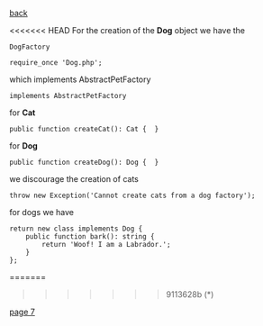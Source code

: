 [back](./page05.md)

<<<<<<< HEAD
For the creation of the **Dog** object we have the

```
DogFactory
```

```
require_once 'Dog.php';
```

which implements AbstractPetFactory

```
implements AbstractPetFactory 
```
for **Cat**
```
public function createCat(): Cat {  }
```

for **Dog**

```
public function createDog(): Dog {  }
```

we discourage the creation of cats

```
throw new Exception('Cannot create cats from a dog factory');
```

for dogs we have

```
return new class implements Dog {
    public function bark(): string {
        return 'Woof! I am a Labrador.';
    }
};
```
=======
>>>>>>> 9113628b (*)


[page 7](./page07.md)
